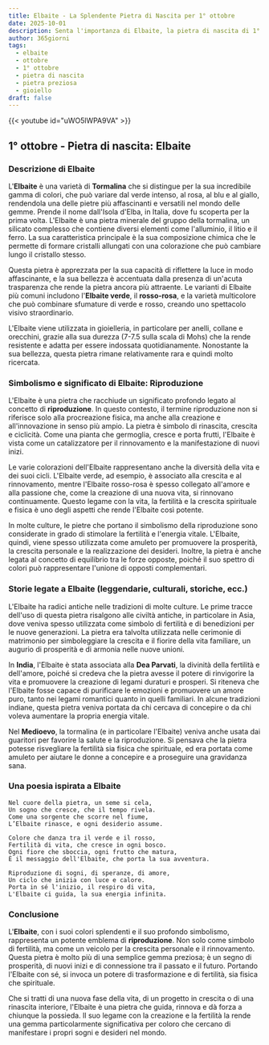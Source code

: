 ```yaml
---
title: Elbaite - La Splendente Pietra di Nascita per 1° ottobre
date: 2025-10-01
description: Senta l'importanza di Elbaite, la pietra di nascita di 1° ottobre che simboleggia Riproduzione. Lasci che la sua bellezza e il suo significato illuminino la sua giornata.
author: 365giorni
tags:
  - elbaite
  - ottobre
  - 1° ottobre
  - pietra di nascita
  - pietra preziosa
  - gioiello
draft: false
---
```


{{< youtube id="uWO5lWPA9VA" >}}

## 1° ottobre - Pietra di nascita: Elbaite

### Descrizione di Elbaite

L'**Elbaite** è una varietà di **Tormalina** che si distingue per la sua incredibile gamma di colori, che può variare dal verde intenso, al rosa, al blu e al giallo, rendendola una delle pietre più affascinanti e versatili nel mondo delle gemme. Prende il nome dall'Isola d'Elba, in Italia, dove fu scoperta per la prima volta. L'Elbaite è una pietra minerale del gruppo della tormalina, un silicato complesso che contiene diversi elementi come l'alluminio, il litio e il ferro. La sua caratteristica principale è la sua composizione chimica che le permette di formare cristalli allungati con una colorazione che può cambiare lungo il cristallo stesso.

Questa pietra è apprezzata per la sua capacità di riflettere la luce in modo affascinante, e la sua bellezza è accentuata dalla presenza di un'acuta trasparenza che rende la pietra ancora più attraente. Le varianti di Elbaite più comuni includono l'**Elbaite verde**, il **rosso-rosa**, e la varietà multicolore che può combinare sfumature di verde e rosso, creando uno spettacolo visivo straordinario.

L'Elbaite viene utilizzata in gioielleria, in particolare per anelli, collane e orecchini, grazie alla sua durezza (7-7.5 sulla scala di Mohs) che la rende resistente e adatta per essere indossata quotidianamente. Nonostante la sua bellezza, questa pietra rimane relativamente rara e quindi molto ricercata.

### Simbolismo e significato di Elbaite: Riproduzione

L'Elbaite è una pietra che racchiude un significato profondo legato al concetto di **riproduzione**. In questo contesto, il termine riproduzione non si riferisce solo alla procreazione fisica, ma anche alla creazione e all'innovazione in senso più ampio. La pietra è simbolo di rinascita, crescita e ciclicità. Come una pianta che germoglia, cresce e porta frutti, l'Elbaite è vista come un catalizzatore per il rinnovamento e la manifestazione di nuovi inizi.

Le varie colorazioni dell'Elbaite rappresentano anche la diversità della vita e dei suoi cicli. L'Elbaite verde, ad esempio, è associato alla crescita e al rinnovamento, mentre l'Elbaite rosso-rosa è spesso collegato all'amore e alla passione che, come la creazione di una nuova vita, si rinnovano continuamente. Questo legame con la vita, la fertilità e la crescita spirituale e fisica è uno degli aspetti che rende l'Elbaite così potente.

In molte culture, le pietre che portano il simbolismo della riproduzione sono considerate in grado di stimolare la fertilità e l'energia vitale. L'Elbaite, quindi, viene spesso utilizzata come amuleto per promuovere la prosperità, la crescita personale e la realizzazione dei desideri. Inoltre, la pietra è anche legata al concetto di equilibrio tra le forze opposte, poiché il suo spettro di colori può rappresentare l'unione di opposti complementari.

### Storie legate a Elbaite (leggendarie, culturali, storiche, ecc.)

L'Elbaite ha radici antiche nelle tradizioni di molte culture. Le prime tracce dell'uso di questa pietra risalgono alle civiltà antiche, in particolare in Asia, dove veniva spesso utilizzata come simbolo di fertilità e di benedizioni per le nuove generazioni. La pietra era talvolta utilizzata nelle cerimonie di matrimonio per simboleggiare la crescita e il fiorire della vita familiare, un augurio di prosperità e di armonia nelle nuove unioni.

In **India**, l'Elbaite è stata associata alla **Dea Parvati**, la divinità della fertilità e dell'amore, poiché si credeva che la pietra avesse il potere di rinvigorire la vita e promuovere la creazione di legami duraturi e prosperi. Si riteneva che l'Elbaite fosse capace di purificare le emozioni e promuovere un amore puro, tanto nei legami romantici quanto in quelli familiari. In alcune tradizioni indiane, questa pietra veniva portata da chi cercava di concepire o da chi voleva aumentare la propria energia vitale.

Nel **Medioevo**, la tormalina (e in particolare l'Elbaite) veniva anche usata dai guaritori per favorire la salute e la riproduzione. Si pensava che la pietra potesse risvegliare la fertilità sia fisica che spirituale, ed era portata come amuleto per aiutare le donne a concepire e a proseguire una gravidanza sana.

### Una poesia ispirata a Elbaite

```
Nel cuore della pietra, un seme si cela,
Un sogno che cresce, che il tempo rivela.
Come una sorgente che scorre nel fiume,
L’Elbaite rinasce, e ogni desiderio assume.

Colore che danza tra il verde e il rosso,
Fertilità di vita, che cresce in ogni bosco.
Ogni fiore che sboccia, ogni frutto che matura,
È il messaggio dell'Elbaite, che porta la sua avventura.

Riproduzione di sogni, di speranze, di amore,
Un ciclo che inizia con luce e calore.
Porta in sé l'inizio, il respiro di vita,
L'Elbaite ci guida, la sua energia infinita.
```

### Conclusione

L'**Elbaite**, con i suoi colori splendenti e il suo profondo simbolismo, rappresenta un potente emblema di **riproduzione**. Non solo come simbolo di fertilità, ma come un veicolo per la crescita personale e il rinnovamento. Questa pietra è molto più di una semplice gemma preziosa; è un segno di prosperità, di nuovi inizi e di connessione tra il passato e il futuro. Portando l'Elbaite con sé, si invoca un potere di trasformazione e di fertilità, sia fisica che spirituale.

Che si tratti di una nuova fase della vita, di un progetto in crescita o di una rinascita interiore, l'Elbaite è una pietra che guida, rinnova e dà forza a chiunque la possieda. Il suo legame con la creazione e la fertilità la rende una gemma particolarmente significativa per coloro che cercano di manifestare i propri sogni e desideri nel mondo.